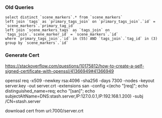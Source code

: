 



### Old Queries

```
select distinct `scene_markers`.* from `scene_markers`
left join `tags` as `primary_tags_join` on `primary_tags_join`.`id` = `scene_markers`.`primary_tag_id`
left join `scene_markers_tags` as `tags_join` on `tags_join`.`scene_marker_id` = `scene_markers`.`id`
where `primary_tags_join`.`id` in (55) AND `tags_join`.`tag_id` in (3)
group by `scene_markers`.`id`
```


### Generate Cert

https://stackoverflow.com/questions/10175812/how-to-create-a-self-signed-certificate-with-openssl/41366949#41366949

openssl req -x509 -newkey rsa:4096 -sha256 -days 7300 -nodes -keyout server.key -out server.crt -extensions san -config <(echo "[req]"; echo distinguished_name=req; echo "[san]"; echo subjectAltName=DNS:stash.server,IP:127.0.0.1,IP:192.168.1.200) -subj /CN=stash.server

download cert from url:7000/server.crt